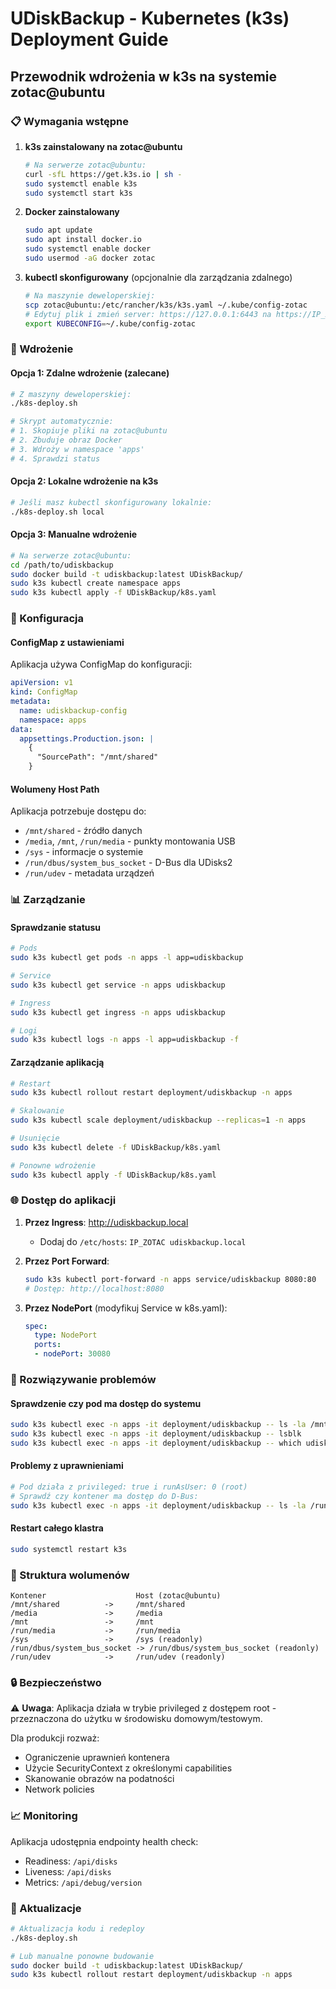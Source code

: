 # UDiskBackup - Kubernetes (k3s) Deployment Guide

## Przewodnik wdrożenia w k3s na systemie zotac@ubuntu

### 📋 Wymagania wstępne

1. **k3s zainstalowany na zotac@ubuntu**
   ```bash
   # Na serwerze zotac@ubuntu:
   curl -sfL https://get.k3s.io | sh -
   sudo systemctl enable k3s
   sudo systemctl start k3s
   ```

2. **Docker zainstalowany**
   ```bash
   sudo apt update
   sudo apt install docker.io
   sudo systemctl enable docker
   sudo usermod -aG docker zotac
   ```

3. **kubectl skonfigurowany** (opcjonalnie dla zarządzania zdalnego)
   ```bash
   # Na maszynie deweloperskiej:
   scp zotac@ubuntu:/etc/rancher/k3s/k3s.yaml ~/.kube/config-zotac
   # Edytuj plik i zmień server: https://127.0.0.1:6443 na https://IP_ZOTAC:6443
   export KUBECONFIG=~/.kube/config-zotac
   ```

### 🚀 Wdrożenie

#### Opcja 1: Zdalne wdrożenie (zalecane)
```bash
# Z maszyny deweloperskiej:
./k8s-deploy.sh

# Skrypt automatycznie:
# 1. Skopiuje pliki na zotac@ubuntu
# 2. Zbuduje obraz Docker
# 3. Wdroży w namespace 'apps'
# 4. Sprawdzi status
```

#### Opcja 2: Lokalne wdrożenie na k3s
```bash
# Jeśli masz kubectl skonfigurowany lokalnie:
./k8s-deploy.sh local
```

#### Opcja 3: Manualne wdrożenie
```bash
# Na serwerze zotac@ubuntu:
cd /path/to/udiskbackup
sudo docker build -t udiskbackup:latest UDiskBackup/
sudo k3s kubectl create namespace apps
sudo k3s kubectl apply -f UDiskBackup/k8s.yaml
```

### 🔧 Konfiguracja

#### ConfigMap z ustawieniami
Aplikacja używa ConfigMap do konfiguracji:
```yaml
apiVersion: v1
kind: ConfigMap
metadata:
  name: udiskbackup-config
  namespace: apps
data:
  appsettings.Production.json: |
    {
      "SourcePath": "/mnt/shared"
    }
```

#### Wolumeny Host Path
Aplikacja potrzebuje dostępu do:
- `/mnt/shared` - źródło danych
- `/media`, `/mnt`, `/run/media` - punkty montowania USB
- `/sys` - informacje o systemie
- `/run/dbus/system_bus_socket` - D-Bus dla UDisks2
- `/run/udev` - metadata urządzeń

### 📊 Zarządzanie

#### Sprawdzanie statusu
```bash
# Pods
sudo k3s kubectl get pods -n apps -l app=udiskbackup

# Service
sudo k3s kubectl get service -n apps udiskbackup

# Ingress
sudo k3s kubectl get ingress -n apps udiskbackup

# Logi
sudo k3s kubectl logs -n apps -l app=udiskbackup -f
```

#### Zarządzanie aplikacją
```bash
# Restart
sudo k3s kubectl rollout restart deployment/udiskbackup -n apps

# Skalowanie
sudo k3s kubectl scale deployment/udiskbackup --replicas=1 -n apps

# Usunięcie
sudo k3s kubectl delete -f UDiskBackup/k8s.yaml

# Ponowne wdrożenie
sudo k3s kubectl apply -f UDiskBackup/k8s.yaml
```

### 🌐 Dostęp do aplikacji

1. **Przez Ingress**: http://udiskbackup.local
   - Dodaj do `/etc/hosts`: `IP_ZOTAC udiskbackup.local`

2. **Przez Port Forward**:
   ```bash
   sudo k3s kubectl port-forward -n apps service/udiskbackup 8080:80
   # Dostęp: http://localhost:8080
   ```

3. **Przez NodePort** (modyfikuj Service w k8s.yaml):
   ```yaml
   spec:
     type: NodePort
     ports:
     - nodePort: 30080
   ```

### 🐛 Rozwiązywanie problemów

#### Sprawdzenie czy pod ma dostęp do systemu
```bash
sudo k3s kubectl exec -n apps -it deployment/udiskbackup -- ls -la /mnt/shared
sudo k3s kubectl exec -n apps -it deployment/udiskbackup -- lsblk
sudo k3s kubectl exec -n apps -it deployment/udiskbackup -- which udisksctl
```

#### Problemy z uprawnieniami
```bash
# Pod działa z privileged: true i runAsUser: 0 (root)
# Sprawdź czy kontener ma dostęp do D-Bus:
sudo k3s kubectl exec -n apps -it deployment/udiskbackup -- ls -la /run/dbus/system_bus_socket
```

#### Restart całego klastra
```bash
sudo systemctl restart k3s
```

### 📁 Struktura wolumenów

```
Kontener                    Host (zotac@ubuntu)
/mnt/shared          ->     /mnt/shared
/media               ->     /media  
/mnt                 ->     /mnt
/run/media           ->     /run/media
/sys                 ->     /sys (readonly)
/run/dbus/system_bus_socket -> /run/dbus/system_bus_socket (readonly)
/run/udev            ->     /run/udev (readonly)
```

### 🔒 Bezpieczeństwo

⚠️ **Uwaga**: Aplikacja działa w trybie privileged z dostępem root - przeznaczona do użytku w środowisku domowym/testowym.

Dla produkcji rozważ:
- Ograniczenie uprawnień kontenera
- Użycie SecurityContext z określonymi capabilities
- Skanowanie obrazów na podatności
- Network policies

### 📈 Monitoring

Aplikacja udostępnia endpointy health check:
- Readiness: `/api/disks`  
- Liveness: `/api/disks`
- Metrics: `/api/debug/version`

### 🔄 Aktualizacje

```bash
# Aktualizacja kodu i redeploy
./k8s-deploy.sh

# Lub manualne ponowne budowanie
sudo docker build -t udiskbackup:latest UDiskBackup/
sudo k3s kubectl rollout restart deployment/udiskbackup -n apps
```